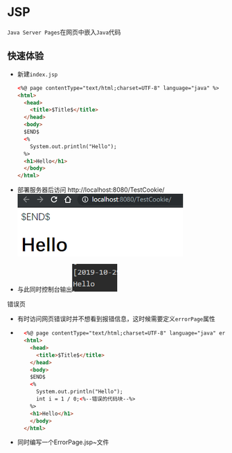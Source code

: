 # JSP

`Java Server Pages`在网页中嵌入`Java`代码

## 快速体验

* 新建`index.jsp`

    ```html
    <%@ page contentType="text/html;charset=UTF-8" language="java" %>
    <html>
      <head>
        <title>$Title$</title>
      </head>
      <body>
      $END$
      <%
        System.out.println("Hello");
      %>
      <h1>Hello</h1>
      </body>
    </html>
    ```

* 部署服务器后访问 http://localhost:8080/TestCookie/ ![image-20191029213705640](image-20191029213705640.png)

* 与此同时控制台输出![image-20191029213733003](image-20191029213733003.png)

错误页

* 有时访问网页错误时并不想看到报错信息，这时候需要定义`errorPage`属性

* ```html
    <%@ page contentType="text/html;charset=UTF-8" language="java" errorPage="ErrorPage.jsp" <%--设置错误页跳转至相应的页面--%>%>
    <html>
      <head>
        <title>$Title$</title>
      </head>
      <body>
      $END$
      <%
        System.out.println("Hello");
        int i = 1 / 0;<%--错误的代码块--%>
      %>
      <h1>Hello</h1>
      </body>
    </html>
    ```

* 同时编写一个ErrorPage.jsp~文件



